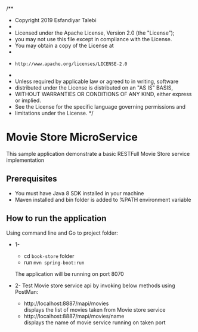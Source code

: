/**
 * Copyright 2019 Esfandiyar Talebi
 *
 * Licensed under the Apache License, Version 2.0 (the "License");
 * you may not use this file except in compliance with the License.
 * You may obtain a copy of the License at
 *
 *     http://www.apache.org/licenses/LICENSE-2.0
 *
 * Unless required by applicable law or agreed to in writing, software
 * distributed under the License is distributed on an "AS IS" BASIS,
 * WITHOUT WARRANTIES OR CONDITIONS OF ANY KIND, either express or implied.
 * See the License for the specific language governing permissions and
 * limitations under the License.
 */

# Movie Store MicroService    

This sample application demonstrate a basic RESTFull Movie Store service implementation 

## Prerequisites
   * You must have Java 8 SDK installed in your machine
   * Maven installed and bin folder is added to %PATH environment variable
   
## How to run the application
 
 Using command line and Go to project folder:
* 1- 
    * cd `book-store` folder 
    * run `mvn spring-boot:run `   
 
  The application will be running on port 8070
    
* 2- Test Movie store service api by invoking below methods using PostMan: 
   * http://localhost:8887/mapi/movies   
   displays the list of movies taken from Movie store service
   * http://localhost:8887/mapi/movies/name  
   displays the name of movie service running on taken port          